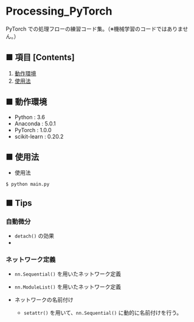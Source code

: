 # Processing_PyTorch
PyTorch での処理フローの練習コード集。（※機械学習のコードではありません。）<br>

## ■ 項目 [Contents]
1. [動作環境](#動作環境)
1. [使用法](#使用法)

## ■ 動作環境

- Python : 3.6
- Anaconda : 5.0.1
- PyTorch : 1.0.0
- scikit-learn : 0.20.2

## ■ 使用法

- 使用法
```
$ python main.py
```

## ■ Tips

### 自動微分

- `detach()` の効果
- 

### ネットワーク定義

- `nn.Sequential()` を用いたネットワーク定義

- `nn.ModuleList()` を用いたネットワーク定義

- ネットワークの名前付け
    - `setattr()` を用いて、`nn.Sequential()` に動的に名前付けを行う。
